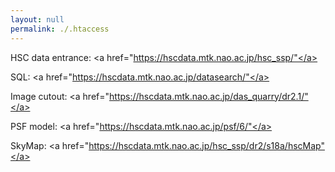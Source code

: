 ```yaml
---
layout: null
permalink: ./.htaccess
---
```


HSC data entrance: <a href="https://hscdata.mtk.nao.ac.jp/hsc_ssp/"</a>

SQL: <a href="https://hscdata.mtk.nao.ac.jp/datasearch/"</a>

Image cutout: <a href="https://hscdata.mtk.nao.ac.jp/das_quarry/dr2.1/"</a>

PSF model: <a href="https://hscdata.mtk.nao.ac.jp/psf/6/"</a>

SkyMap: <a href="https://hscdata.mtk.nao.ac.jp/hsc_ssp/dr2/s18a/hscMap"</a>
